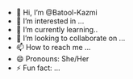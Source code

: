- 👋 Hi, I’m @Batool-Kazmi
- 👀 I’m interested in ...
- 🌱 I’m currently learning..
- 💞️ I’m looking to collaborate on ...
- 📫 How to reach me ...
- 😄 Pronouns: She/Her
- ⚡ Fun fact: ...

<!---
Batool-Kazmi/Batool-Kazmi is a ✨ special ✨ repository because its `README.md` (this file) appears on your GitHub profile.
You can click the Preview link to take a look at your changes.
--->
